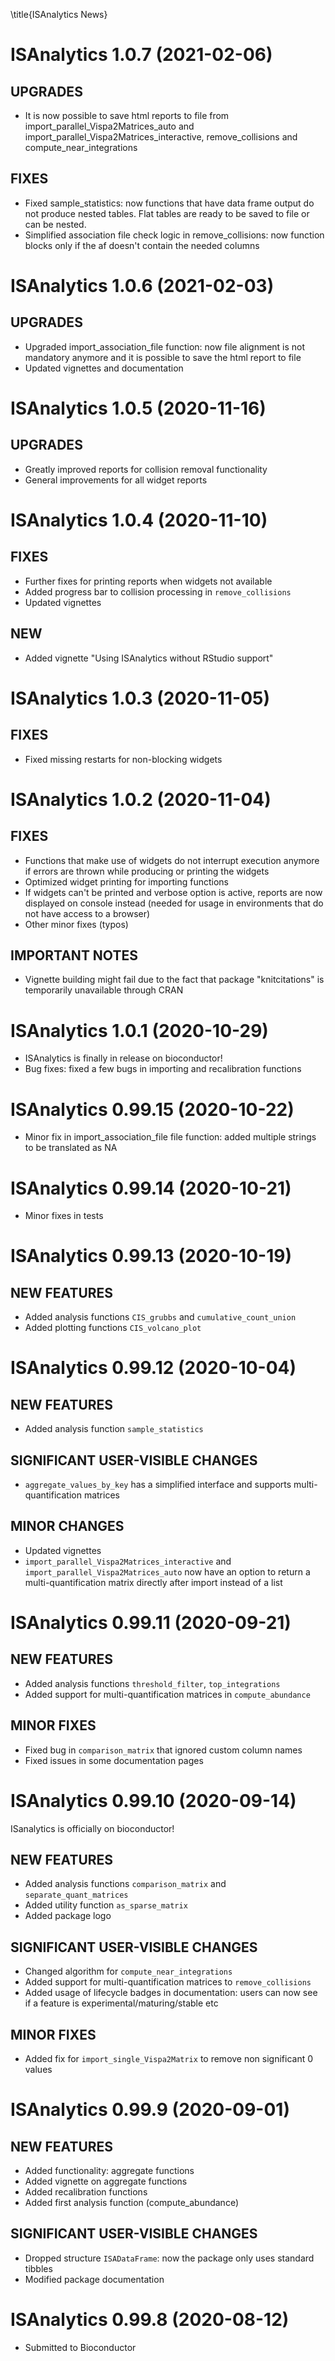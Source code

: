\title{ISAnalytics News}

# ISAnalytics 1.0.7 (2021-02-06)

## UPGRADES

* It is now possible to save html reports to file from 
import_parallel_Vispa2Matrices_auto and 
import_parallel_Vispa2Matrices_interactive, remove_collisions and 
compute_near_integrations

## FIXES

* Fixed sample_statistics: now functions that have data frame output do not
produce nested tables. Flat tables are ready to be saved to file or can be
nested.
* Simplified association file check logic in remove_collisions: now 
function blocks only if the af doesn't contain the needed columns

# ISAnalytics 1.0.6 (2021-02-03)

## UPGRADES

* Upgraded import_association_file function: now file alignment is not
mandatory anymore and it is possible to save the html report to file
* Updated vignettes and documentation

# ISAnalytics 1.0.5 (2020-11-16)

## UPGRADES

* Greatly improved reports for collision removal functionality
* General improvements for all widget reports

# ISAnalytics 1.0.4 (2020-11-10)

## FIXES

* Further fixes for printing reports when widgets not available
* Added progress bar to collision processing in `remove_collisions`
* Updated vignettes

## NEW

* Added vignette "Using ISAnalytics without RStudio support"

# ISAnalytics 1.0.3 (2020-11-05)

## FIXES

* Fixed missing restarts for non-blocking widgets

# ISAnalytics 1.0.2 (2020-11-04)

## FIXES

* Functions that make use of widgets do not interrupt execution anymore if 
errors are thrown while producing or printing the widgets
* Optimized widget printing for importing functions
* If widgets can't be printed and verbose option is active, reports are now 
displayed on console instead (needed for usage in environments that do not 
have access to a browser)
* Other minor fixes (typos)

## IMPORTANT NOTES

* Vignette building might fail due to the fact that package "knitcitations" 
is temporarily unavailable through CRAN

# ISAnalytics 1.0.1 (2020-10-29)

* ISAnalytics is finally in release on bioconductor!
* Bug fixes: fixed a few bugs in importing and recalibration functions

# ISAnalytics 0.99.15 (2020-10-22)

* Minor fix in import_association_file file function: added multiple strings
to be translated as NA

# ISAnalytics 0.99.14 (2020-10-21)

* Minor fixes in tests

# ISAnalytics 0.99.13 (2020-10-19)

## NEW FEATURES

* Added analysis functions `CIS_grubbs` and `cumulative_count_union`
* Added plotting functions `CIS_volcano_plot`

# ISAnalytics 0.99.12 (2020-10-04)

## NEW FEATURES

* Added analysis function `sample_statistics`

## SIGNIFICANT USER-VISIBLE CHANGES

* `aggregate_values_by_key` has a simplified interface and supports
multi-quantification matrices

## MINOR CHANGES

* Updated vignettes
* `import_parallel_Vispa2Matrices_interactive` and
`import_parallel_Vispa2Matrices_auto` now have an option to return 
a multi-quantification matrix directly after import instead of a list

# ISAnalytics 0.99.11 (2020-09-21)

## NEW FEATURES

* Added analysis functions `threshold_filter`, `top_integrations`
* Added support for multi-quantification matrices in `compute_abundance`

## MINOR FIXES

* Fixed bug in `comparison_matrix` that ignored custom column names
* Fixed issues in some documentation pages

# ISAnalytics 0.99.10 (2020-09-14)

ISanalytics is officially on bioconductor!

## NEW FEATURES

* Added analysis functions `comparison_matrix` and `separate_quant_matrices`
* Added utility function `as_sparse_matrix`
* Added package logo

## SIGNIFICANT USER-VISIBLE CHANGES

* Changed algorithm for `compute_near_integrations`
* Added support for multi-quantification matrices to `remove_collisions`
* Added usage of lifecycle badges in documentation: users can now see if 
a feature is experimental/maturing/stable etc

## MINOR FIXES

* Added fix for `import_single_Vispa2Matrix` to remove non significant 
0 values

# ISAnalytics 0.99.9 (2020-09-01)

## NEW FEATURES

* Added functionality: aggregate functions
* Added vignette on aggregate functions
* Added recalibration functions
* Added first analysis function (compute_abundance)

## SIGNIFICANT USER-VISIBLE CHANGES

* Dropped structure `ISADataFrame`: now the package only uses standard tibbles
* Modified package documentation

# ISAnalytics 0.99.8 (2020-08-12)

* Submitted to Bioconductor
